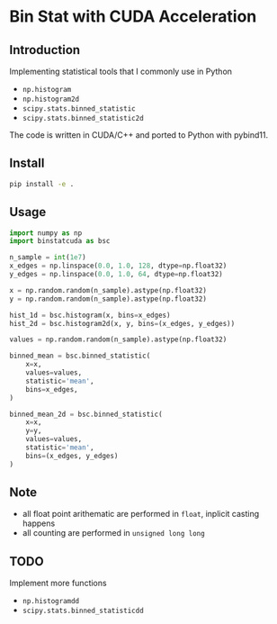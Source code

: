 # Bin Stat with CUDA Acceleration

## Introduction

Implementing statistical tools that I commonly use in Python

- `np.histogram`
- `np.histogram2d`
- `scipy.stats.binned_statistic`
- `scipy.stats.binned_statistic2d`

The code is written in CUDA/C++ and ported to Python with pybind11.

## Install


```sh
pip install -e . 
```

## Usage


```python
import numpy as np
import binstatcuda as bsc

n_sample = int(1e7)
x_edges = np.linspace(0.0, 1.0, 128, dtype=np.float32)
y_edges = np.linspace(0.0, 1.0, 64, dtype=np.float32)

x = np.random.random(n_sample).astype(np.float32)
y = np.random.random(n_sample).astype(np.float32)

hist_1d = bsc.histogram(x, bins=x_edges)
hist_2d = bsc.histogram2d(x, y, bins=(x_edges, y_edges))

values = np.random.random(n_sample).astype(np.float32)

binned_mean = bsc.binned_statistic(
    x=x,
    values=values,
    statistic='mean',
    bins=x_edges,
)

binned_mean_2d = bsc.binned_statistic(
    x=x,
    y=y,
    values=values,
    statistic='mean',
    bins=(x_edges, y_edges)
)
```

## Note


- all float point arithematic are performed in `float`, inplicit casting happens
- all counting are performed in `unsigned long long`


## TODO


Implement more functions

- `np.histogramdd`
- `scipy.stats.binned_statisticdd`
